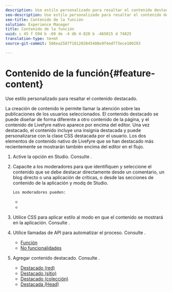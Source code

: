 ```yaml
---
description: Use estilo personalizado para resaltar el contenido destacado.
seo-description: Use estilo personalizado para resaltar el contenido destacado.
seo-title: Contenido de la función
solution: Experience Manager
title: Contenido de la función
uuid: c 45 f 594 b -69 de -4 db 4-820 b -465015 d 74825
translation-type: tm+mt
source-git-commit: 566ea2587f101202045488e9f4edf73ece100293

---
```



# Contenido de la función{#feature-content}

Use estilo personalizado para resaltar el contenido destacado.

La creación de contenido le permite llamar la atención sobre las publicaciones de los usuarios seleccionados. El contenido destacado se puede diseñar de forma diferente a otro contenido de la página, y el contenido de Livefyre nativo aparece por encima del editor. Una vez destacado, el contenido incluye una insignia destacada y puede personalizarse con la clase CSS destacada por el usuario. Los dos elementos de contenido nativo de Livefyre que se han destacado más recientemente se mostrarán también encima del editor en el flujo.

1. Active la opción en Studio. Consulte [](../c-app-customizations/t-enable-featuring-content-in-studio.md#t_enable_featuring_content_in_studio).
1. Capacite a los moderadores para que identifiquen y seleccione el contenido que se debe destacar directamente desde un comentario, un blog directo o una aplicación de críticas, o desde las secciones de contenido de la aplicación y modq de Studio.

       Los moderadores pueden:
   
   * [](../c-app-customizations/t-select-content-to-feature-from-studio.md#select_content_to_feature_from_studio)
   * [](../c-app-customizations/t-select-content-to-feature.md#t_select_content_to_feature)

1. Utilice CSS para aplicar estilo al modo en que el contenido se mostrará en la aplicación. Consulte [](../c-app-customizations/c-use-css-to-style-featured-content.md#c_use_css_to_style_featured_content).
1. Utilice llamadas de API para automatizar el proceso. Consulte [](../c-app-customizations/c-feature-apis.md#c_feature_apis).

   * [Función](#c_feature_apis/section_jpw_nqw_xz)
   * [No funcionalidades](#c_feature_apis/section_knh_mqw_xz)

1. Agregar contenido destacado. Consulte [](../c-app-customizations/c-aggregated-featured-content-using-the-featured-apis.md#c_aggregated_featured_content_using_the_featured_apis).

   * [Destacado (red)](#c_aggregated_featured_content_using_the_featured_apis/section_cgm_1nw_xz)
   * [Destacado (sitio)](#c_aggregated_featured_content_using_the_featured_apis/section_lq5_ymw_xz)
   * [Destacado (colección)](#c_aggregated_featured_content_using_the_featured_apis/section_kgc_xmw_xz)
   * [Destacada (Head)](#c_aggregated_featured_content_using_the_featured_apis/section_n4b_lmw_xz)


